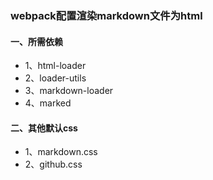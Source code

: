 ### webpack配置渲染markdown文件为html
#### 一、所需依赖
+ 1、html-loader
+ 2、loader-utils
+ 3、markdown-loader
+ 4、marked

#### 二、其他默认css
+ 1、markdown.css
+ 2、github.css